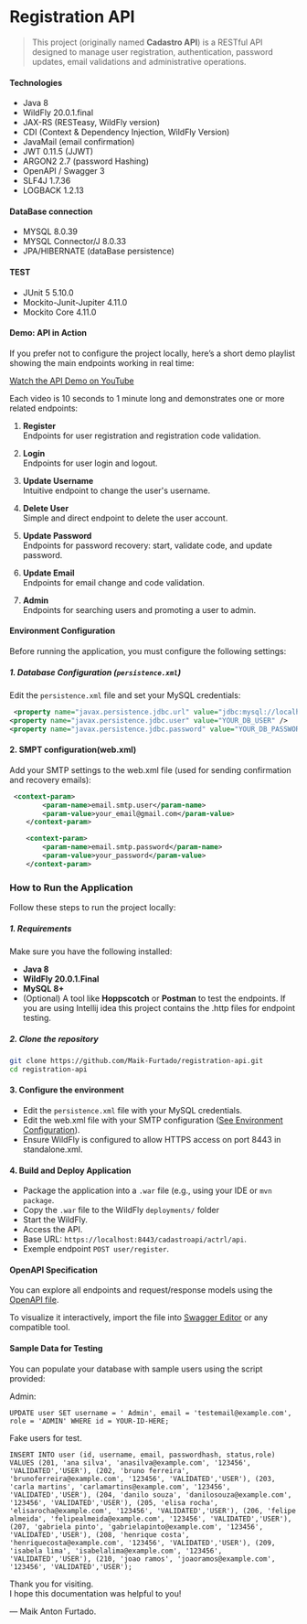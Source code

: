 # Registration API

> This project (originally named **Cadastro API**) is a RESTful API designed to manage user registration, authentication, password updates, email validations and administrative operations.

#### Technologies ####

+ Java 8
+ WildFly 20.0.1.final
+ JAX-RS  (RESTeasy, WildFly version)
+ CDI (Context & Dependency Injection, WildFly Version)
+ JavaMail (email confirmation)
+ JWT 0.11.5 (JJWT)
+ ARGON2  2.7 (password Hashing)
+ OpenAPI / Swagger 3
+ SLF4J 1.7.36
+ LOGBACK 1.2.13
  
#### DataBase connection ####
+ MYSQL 8.0.39
+ MYSQL Connector/J 8.0.33
+ JPA/HIBERNATE (dataBase persistence)

#### TEST ####
+ JUnit 5  5.10.0 
+ Mockito-Junit-Jupiter 4.11.0
+ Mockito Core 4.11.0

####  Demo: API in Action

If you prefer not to configure the project locally, here’s a short demo playlist showing the main endpoints working in real time:

 [Watch the API Demo on YouTube](https://www.youtube.com/playlist?list=PL4KSDC4TNQZ__DFzvUDtSAJ9XF7mXKyeS)

Each video is 10 seconds to 1 minute long and demonstrates one or more related endpoints:
1. **Register**  
   Endpoints for user registration and registration code validation.

2. **Login**  
   Endpoints for user login and logout.

3. **Update Username**  
   Intuitive endpoint to change the user's username.

4. **Delete User**  
   Simple and direct endpoint to delete the user account.

5. **Update Password**  
   Endpoints for password recovery: start, validate code, and update password.

6. **Update Email**  
   Endpoints for email change and code validation.

7. **Admin**  
   Endpoints for searching users and promoting a user to admin.

####  Environment Configuration

Before running the application, you must configure the following settings:

##### 1. Database Configuration (`persistence.xml`)

Edit the `persistence.xml` file and set your MySQL credentials:

```xml
 <property name="javax.persistence.jdbc.url" value="jdbc:mysql://localhost:3306/YOUR_DB_NAME?useSSL=false&amp;allowPublicKeyRetrieval=true&amp;serverTimezone=UTC"/>
<property name="javax.persistence.jdbc.user" value="YOUR_DB_USER" />
<property name="javax.persistence.jdbc.password" value="YOUR_DB_PASSWORD" />
```  
#### 2. SMPT configuration(web.xml)

Add your SMTP settings to the web.xml file (used for sending confirmation and recovery emails):

```xml
 <context-param>
        <param-name>email.smtp.user</param-name>
        <param-value>your_email@gmail.com</param-value>
    </context-param>

    <context-param>
        <param-name>email.smtp.password</param-name>
        <param-value>your_password</param-value>
    </context-param>
```
### How to Run the Application

Follow these steps to run the project locally:

##### 1. Requirements

Make sure you have the following installed:

- **Java 8**
- **WildFly 20.0.1.Final**
- **MySQL 8+**
- (Optional) A tool like **Hoppscotch** or **Postman** to test the endpoints.
  If you are using Intellij idea this project contains the .http files for endpoint testing.

##### 2. Clone the repository

```bash
git clone https://github.com/Maik-Furtado/registration-api.git
cd registration-api
```

#### 3.  Configure the environment

+ Edit the `persistence.xml` file with your MySQL credentials.
+ Edit the web.xml file with your SMTP configuration ([See Environment Configuration](#environment-configuration)).
+ Ensure WildFly is configured to allow HTTPS access on port 8443 in standalone.xml.

#### 4. Build and Deploy Application

+ Package the application  into a `.war` file (e.g., using your IDE or `mvn package`.
+ Copy the `.war` file to the WildFly `deployments/` folder
+ Start the WildFly.
+ Access the API.
+ Base URL: `https://localhost:8443/cadastroapi/actrl/api`.
+ Exemple endpoint `POST user/register`.

#### OpenAPI Specification

You can explore all endpoints and request/response models using the [OpenAPI file](docs/openapi.yaml).

To visualize it interactively, import the file into [Swagger Editor](https://editor.swagger.io/) or any compatible tool.

#### Sample Data for Testing

You can populate your database with sample users using the script provided:

Admin:

`UPDATE user
SET username = ' Admin',
    email = 'testemail@example.com',
    role = 'ADMIN'
WHERE id = YOUR-ID-HERE;`

Fake users for test.

`INSERT INTO user (id, username, email, passwordhash, status,role)
VALUES
  (201, 'ana silva', 'anasilva@example.com', '123456', 'VALIDATED','USER'),
  (202, 'bruno ferreira', 'brunoferreira@example.com', '123456', 'VALIDATED','USER'),
  (203, 'carla martins', 'carlamartins@example.com', '123456', 'VALIDATED','USER'),
  (204, 'danilo souza', 'danilosouza@example.com', '123456', 'VALIDATED','USER'),
  (205, 'elisa rocha', 'elisarocha@example.com', '123456', 'VALIDATED','USER'),
  (206, 'felipe almeida', 'felipealmeida@example.com', '123456', 'VALIDATED','USER'),
  (207, 'gabriela pinto', 'gabrielapinto@example.com', '123456', 'VALIDATED','USER'),
  (208, 'henrique costa', 'henriquecosta@example.com', '123456', 'VALIDATED','USER'),
  (209, 'isabela lima', 'isabelalima@example.com', '123456', 'VALIDATED','USER'),
  (210, 'joao ramos', 'joaoramos@example.com', '123456', 'VALIDATED','USER');`

 
Thank you for visiting.  
I hope this documentation was helpful to you!

— Maik Anton Furtado.



